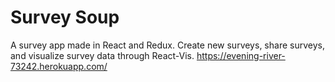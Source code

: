 # Survey Soup

A survey app made in React and Redux. Create new surveys, share surveys, and visualize survey data through React-Vis. 
https://evening-river-73242.herokuapp.com/

